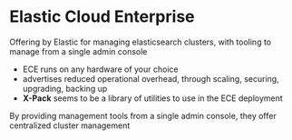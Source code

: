 # Elastic Cloud Enterprise
Offering by Elastic for managing elasticsearch clusters, with tooling to manage from a single admin console
- ECE runs on any hardware of your choice
- advertises reduced operational overhead, through scaling, securing, upgrading, backing up
- **X-Pack** seems to be a library of utilities to use in the ECE deployment 

By providing management tools from a single admin console, they offer centralized cluster management 
